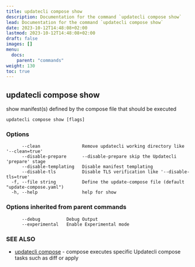 ```yaml
---
title: updatecli compose show
description: Documentation for the command `updatecli compose show`
lead: Documentation for the command `updatecli compose show`
date: 2023-10-12T14:48:08+02:00
lastmod: 2023-10-12T14:48:08+02:00
draft: false
images: []
menu:
  docs:
    parent: "commands"
weight: 130
toc: true
---
```


## updatecli compose show

show manifest(s) defined by the compose file that should be executed

```
updatecli compose show [flags]
```

### Options

```
      --clean                Remove updatecli working directory like '--clean=true'
      --disable-prepare      --disable-prepare skip the Updatecli 'prepare' stage
      --disable-templating   Disable manifest templating
      --disable-tls          Disable TLS verification like '--disable-tls=true'
  -f, --file string          Define the update-compose file (default "update-compose.yaml")
  -h, --help                 help for show
```

### Options inherited from parent commands

```
      --debug          Debug Output
      --experimental   Enable Experimental mode
```

### SEE ALSO

* [updatecli compose](/docs/commands/updatecli_compose)	 - compose executes specific Updatecli compose tasks such as diff or apply

